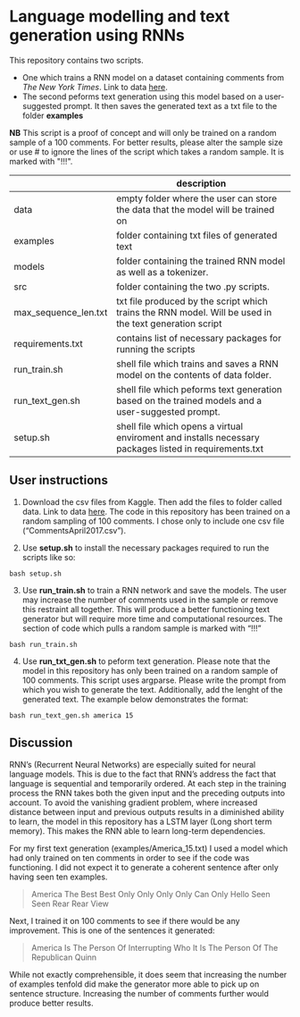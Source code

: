 # Language modelling and text generation using RNNs

This repository contains two scripts. 
- One which trains a RNN model on a dataset containing comments from *The New York Times*. Link to data [here](https://www.kaggle.com/datasets/aashita/nyt-comments).  
- The second peforms text generation using this model based on a user-suggested prompt. It then saves the generated text as a txt file to the folder **examples**

**NB** This script is a proof of concept and will only be trained on a random sample of a 100 comments. For better results, please alter the sample size or use # to ignore the lines of the script which takes a random sample. It is marked with "!!!".

| | description |
| --- | --- | 
| data | empty folder where the user can store the data that the model will be trained on |
| examples | folder containing txt files of generated text | 
| models | folder containing the trained RNN model as well as a tokenizer. |
| src | folder containing the two .py scripts. | 
| max_sequence_len.txt | txt file produced by the script which trains the RNN model. Will be used in the text generation script |
| requirements.txt | contains list of necessary packages for running the scripts |
| run_train.sh | shell file which trains and saves a RNN model on the contents of data folder. |
| run_text_gen.sh | shell file which peforms text generation based on the trained models and a user-suggested prompt. |
| setup.sh | shell file which opens a virtual enviroment and installs necessary packages listed in requirements.txt |

## User instructions
1. Download the csv files from Kaggle. Then add the files to folder called data.
Link to data [here](https://www.kaggle.com/datasets/aashita/nyt-comments). The code in this repository has been trained on a random sampling of 100 comments. I chose only to include one csv file (“CommentsApril2017.csv”).

2. Use **setup.sh** to install the necessary packages required to run the scripts like so: 

`bash setup.sh`

3. Use **run_train.sh** to train a RNN network and save the models. The user may increase the number of comments used in the sample or remove this restraint all together. This will produce a better functioning text generator but will require more time and computational resources. The section of code which pulls a random sample is marked with “!!!”

`bash run_train.sh`

4. Use **run_txt_gen.sh** to peform text generation. Please note that the model in this repository has only been trained on a random sample of 100 comments. 
This script uses argparse. Please write the prompt from which you wish to generate the text. Additionally, add the lenght of the generated text. The example below demonstrates the format: 

`bash run_text_gen.sh america 15`

## Discussion

RNN’s (Recurrent Neural Networks) are especially suited for neural language models. This is due to the fact that RNN’s address the fact that language is sequential and temporarily ordered. At each step in the training process the RNN takes both the given input and the preceding outputs into account. To avoid the vanishing gradient problem, where increased distance between input and previous outputs results in a diminished ability to learn, the model in this repository has a LSTM layer (Long short term memory). This makes the RNN able to learn long-term dependencies.

For my first text generation (examples/America_15.txt) I used a model which had only trained on ten comments in order to see if the code was functioning. I did not expect it to generate a coherent sentence after only having seen ten examples.

>America The Best Best Only Only Only Only Can Only Hello Seen Seen Rear Rear View

Next, I trained it on 100 comments to see if there would be any improvement. This is one of the sentences it generated: 

>America Is The Person Of Interrupting Who It Is The Person Of The Republican Quinn

While not exactly comprehensible, it does seem that increasing the number of examples tenfold did make the generator more able to pick up on sentence structure. Increasing the number of comments further would produce better results.

